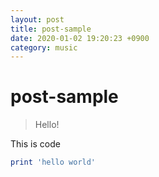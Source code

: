 ```yaml
---
layout: post
title: post-sample
date: 2020-01-02 19:20:23 +0900
category: music
---
```

# post-sample
> Hello!

This is code
```ruby
print 'hello world'
```